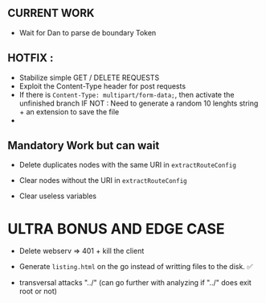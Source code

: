 ## CURRENT WORK
- Wait for Dan to parse de boundary Token

## HOTFIX :
- Stabilize simple GET / DELETE REQUESTS
- Exploit the Content-Type header for post requests
- If there is `Content-Type: multipart/form-data;`, then activate the
unfinished branch
IF NOT : Need to generate a random 10 lenghts string + an extension to save the file
-


## Mandatory Work but can wait
- Delete duplicates nodes with the same URI in `extractRouteConfig`

- Clear nodes without the URI in `extractRouteConfig`

- Clear useless variables



# ULTRA BONUS AND EDGE CASE
- Delete webserv => 401 + kill the client

- Generate `listing.html` on the go instead of writting files to the disk. ✅

- transversal attacks "../" (can go further with analyzing if "../" does exit root or not)
